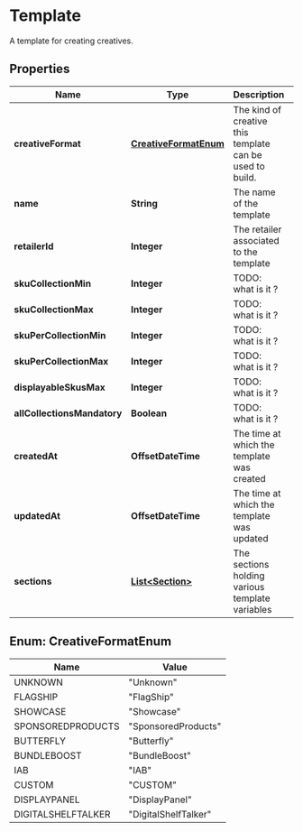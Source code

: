 

# Template

A template for creating creatives.

## Properties

Name | Type | Description | Notes
------------ | ------------- | ------------- | -------------
**creativeFormat** | [**CreativeFormatEnum**](#CreativeFormatEnum) | The kind of creative this template can be used to build. | 
**name** | **String** | The name of the template | 
**retailerId** | **Integer** | The retailer associated to the template | 
**skuCollectionMin** | **Integer** | TODO: what is it ? | 
**skuCollectionMax** | **Integer** | TODO: what is it ? |  [optional]
**skuPerCollectionMin** | **Integer** | TODO: what is it ? | 
**skuPerCollectionMax** | **Integer** | TODO: what is it ? |  [optional]
**displayableSkusMax** | **Integer** | TODO: what is it ? |  [optional]
**allCollectionsMandatory** | **Boolean** | TODO: what is it ? | 
**createdAt** | **OffsetDateTime** | The time at which the template was created | 
**updatedAt** | **OffsetDateTime** | The time at which the template was updated | 
**sections** | [**List&lt;Section&gt;**](Section.md) | The sections holding various template variables | 



## Enum: CreativeFormatEnum

Name | Value
---- | -----
UNKNOWN | &quot;Unknown&quot;
FLAGSHIP | &quot;FlagShip&quot;
SHOWCASE | &quot;Showcase&quot;
SPONSOREDPRODUCTS | &quot;SponsoredProducts&quot;
BUTTERFLY | &quot;Butterfly&quot;
BUNDLEBOOST | &quot;BundleBoost&quot;
IAB | &quot;IAB&quot;
CUSTOM | &quot;CUSTOM&quot;
DISPLAYPANEL | &quot;DisplayPanel&quot;
DIGITALSHELFTALKER | &quot;DigitalShelfTalker&quot;



